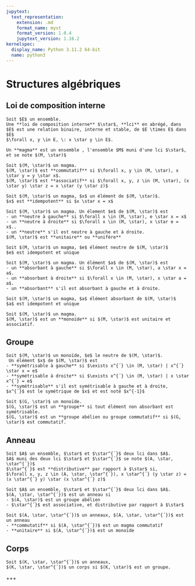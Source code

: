 ```yaml
---
jupytext:
  text_representation:
    extension: .md
    format_name: myst
    format_version: 1.0.4
    jupytext_version: 1.16.2
kernelspec:
  display_name: Python 3.11.2 64-bit
  name: python3
---
```


# Structures algébriques

## Loi de composition interne

```{prf:definition} Loi de composition interne
Soit $E$ un ensemble.  
Une **loi de composition interne** $\star$, **lci** en abrégé, dans $E$ est une relation binaire, interne et stable, de $E \times E$ dans $E$  
$\forall x, y \in E, \: x \star y \in E$.  
```

```{prf:definition} Magma
Un **magma** est un ensemble , l'ensemble $M$ muni d'une lci $\star$, et se note $(M, \star)$
```

```{prf:definition} Commutativité - Associativité
Soit $(M, \star)$ un magma.  
$(M, \star)$ est **commutatif** si $\forall x, y \in (M, \star), x \star y = y \star x$.  
$(M, \star)$ est **associatif** si $\forall x, y, z \in (M, \star), (x \star y) \star z = x \star (y \star z)$  
```

```{prf:definition} Idempotence
Soit $(M, \star)$ un magma, $x$ un élément de $(M, \star)$.  
$x$ est **idempotent** si $x \star x = x$
```

```{prf:definition} Neutre - Unitaire
Soit $(M, \star)$ un magma. Un élement $e$ de $(M, \star)$ est 
- un **neutre à gauche** si $\forall x \in (M, \star), e \star x = x$  
- un **neutre à droite** si $\forall x \in (M, \star), x \star e = x$..
- un **neutre** s'il est neutre à gauche et à droite.
$(M, \star)$ est **unitaire** ou **unifère**
```

```{prf:property} Propriété du neutre
Soit $(M, \star)$ un magma, $e$ élément neutre de $(M, \star)$  
$e$ est idempotent et unique
```

```{prf:definition} Absorbant
Soit $(M, \star)$ un magma. Un élément $a$ de $(M, \star)$ est 
- un **absorbant à gauche** si $\forall x \in (M, \star), a \star x = a$.  
- un **absorbant à droite** si $\forall x \in (M, \star), x \star a = a$.  
- un **absorbant** s'il est absorbant à gauche et à droite.
```

```{prf:property} Propriété de l'absorbant
Soit $(M, \star)$ un magma, $a$ élément absorbant de $(M, \star)$  
$a$ est idempotent et unique
```

```{prf:definition} Monoïde
Soit $(M, \star)$ un magma.  
$(M, \star)$ est un **monoïde** si $(M, \star)$ est unitaire et associatif.
```

## Groupe

```{prf:definition} Symétrique
Soit $(M, \star)$ un monoïde, $e$ le neutre de $(M, \star)$.
 Un élément $x$ de $(M, \star)$ est  
- **symétrisable à gauche** si $\exists x^{´} \in (M, \star) | x^{´} \star x = e$  
- **symétrisable à droite** si $\exists x^{´} \in (M, \star) | x \star x^{´} = e$  
- **symétrisable** s'il est symétrisable à gauche et à droite,  $x^{´}$ est le symétrique de $x$ et est noté $x^{-1}$
```

```{prf:definition} Groupe - Groupe abélien
Soit $(G, \star)$ un monoïde.  
$(G, \star)$ est un **groupe** si tout élément non absorbant est symétrisable.  
$(G, \star)$ est un **groupe abélien ou groupe commutatif** si $(G, \star)$ est commutatif.
```

## Anneau

```{prf:definition} Distributivité
Soit $A$ un ensemble, $\star$ et $\star^{´}$ deux lci dans $A$.  
$A$ muni des deux lci $\star$ et $\star^{´}$ se note $(A, \star, \star^{´})$  
$\star^{´}$ est **distributive** par rapport à $\star$ si,  
$\forall x, y, z \in (A, \star, \star^{´}), x \star^{´} (y \star z) = (x \star^{´} y) \star (x \star^{´} z)$
```

```{prf:definition} Anneaux
Soit $A$ un ensemble, $\star$ et $\star^{´}$ deux lci dans $A$.
$(A, \star, \star^{´})$ est un anneau si  
- $(A, \star)$ est un groupe abélien  
- $\star^{´}$ est associative, et distributive par rapport à $\star$
```

```{prf:definition} Anneau commutatif - Unitaire
Soit $(A, \star, \star^{´})$ un anneaux, $(A, \star, \star^{´})$ est un anneau  
- **commutatif** si $(A, \star^{´})$ est un magma commutatif  
- **unitaire** si $(A, \star^{´})$ est un monoïde  
```

## Corps

```{prf:definition} Corps
Soit $(K, \star, \star^{´})$ un anneaux,  
$(K, \star, \star^{´})$ un corps si $(K, \star)$ est un groupe.  
```

+++
